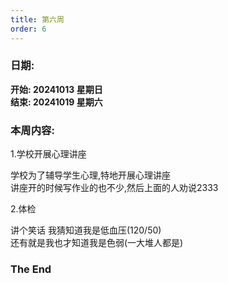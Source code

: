 ```yaml
---
title: 第六周
order: 6
---
```


### 日期:  
**开始: 20241013 星期日**  
**结束: 20241019 星期六**  

### 本周内容:  

1.学校开展心理讲座  

学校为了辅导学生心理,特地开展心理讲座  
讲座开的时候写作业的也不少,然后上面的人劝说2333  

2.体检  

讲个笑话 我猜知道我是低血压(120/50)  
还有就是我也才知道我是色弱(一大堆人都是)  

### The End  